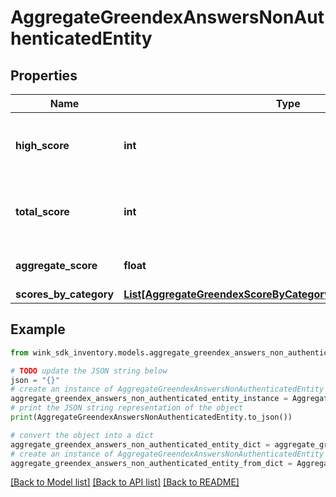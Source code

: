 # AggregateGreendexAnswersNonAuthenticatedEntity


## Properties

Name | Type | Description | Notes
------------ | ------------- | ------------- | -------------
**high_score** | **int** | The highest possible score from all questions | [optional] 
**total_score** | **int** | The total score from all questions answered | [optional] 
**aggregate_score** | **float** | Total score divided by high score | [optional] 
**scores_by_category** | [**List[AggregateGreendexScoreByCategoryNonAuthenticatedEntity]**](AggregateGreendexScoreByCategoryNonAuthenticatedEntity.md) |  | [optional] 

## Example

```python
from wink_sdk_inventory.models.aggregate_greendex_answers_non_authenticated_entity import AggregateGreendexAnswersNonAuthenticatedEntity

# TODO update the JSON string below
json = "{}"
# create an instance of AggregateGreendexAnswersNonAuthenticatedEntity from a JSON string
aggregate_greendex_answers_non_authenticated_entity_instance = AggregateGreendexAnswersNonAuthenticatedEntity.from_json(json)
# print the JSON string representation of the object
print(AggregateGreendexAnswersNonAuthenticatedEntity.to_json())

# convert the object into a dict
aggregate_greendex_answers_non_authenticated_entity_dict = aggregate_greendex_answers_non_authenticated_entity_instance.to_dict()
# create an instance of AggregateGreendexAnswersNonAuthenticatedEntity from a dict
aggregate_greendex_answers_non_authenticated_entity_from_dict = AggregateGreendexAnswersNonAuthenticatedEntity.from_dict(aggregate_greendex_answers_non_authenticated_entity_dict)
```
[[Back to Model list]](../README.md#documentation-for-models) [[Back to API list]](../README.md#documentation-for-api-endpoints) [[Back to README]](../README.md)


